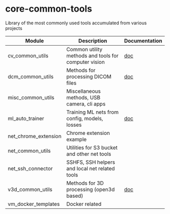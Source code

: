# core-common-tools
Library of the most commonly used tools accumulated from various projects


| Module               | Description                                          | Documentation                                 |
|----------------------|------------------------------------------------------|-----------------------------------------------|
| cv_common_utils      | Common utility methods and tools for computer vision | [doc](./00-docs/readme-cv-common-utils.md)    |
| dcm_common_utils     | Methods for processing DICOM files                   | [doc](./00-docs/readme-dcm-common-utils.md)   |
| misc_common_utils    | Miscellaneous methods, USB camera, cli apps          |                                               |
| ml_auto_trainer      | Training ML nets from config, models, losses         | [doc](./00-docs/readme-ml-auto-trainer.md)    | 
| net_chrome_extension | Chrome extension example                             |
| net_common_utils     | Utilities for S3 bucket and other net tools          |
| net_ssh_connector    | SSHFS, SSH helpers and local net related tools       |
| v3d_common_utils     | Methods for 3D processing (open3d based)             | [doc](./00-docs/readme-v3d-common-utils.md)   |
| vm_docker_templates  | Docker related                                       |